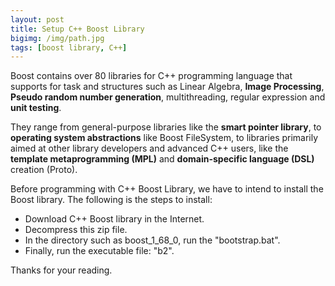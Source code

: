 ```yaml
---
layout: post
title: Setup C++ Boost Library
bigimg: /img/path.jpg
tags: [boost library, C++]
---
```


Boost contains over 80 libraries for C++ programming language that supports for task and structures such as Linear Algebra, **Image Processing**, **Pseudo random number generation**, multithreading, regular expression and **unit testing**. 

They range from general-purpose libraries like the **smart pointer library**, to **operating system abstractions** like Boost FileSystem, to libraries primarily aimed at other library developers and advanced C++ users, like the **template metaprogramming (MPL)** and **domain-specific language (DSL)** creation (Proto).

Before programming with C++ Boost Library, we have to intend to install the Boost library. The following is the steps to install: 

- Download C++ Boost library in the Internet. 
- Decompress this zip file. 
- In the directory such as boost_1_68_0, run the "bootstrap.bat".
- Finally, run the executable file: "b2".

Thanks for your reading. 